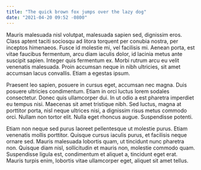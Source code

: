 ```yaml
---
title: "The quick brown fox jumps over the lazy dog"
date: "2021-04-20 09:52 -0800"
---
```


Mauris malesuada nisl volutpat, malesuada sapien sed, dignissim eros. Class aptent taciti sociosqu ad litora torquent per conubia nostra, per inceptos himenaeos. Fusce id molestie mi, vel facilisis mi. Aenean porta, est vitae faucibus fermentum, arcu diam iaculis dolor, id lacinia metus ante suscipit sapien. Integer quis fermentum ex. Morbi rutrum arcu eu velit venenatis malesuada. Proin accumsan neque in nibh ultricies, sit amet accumsan lacus convallis. Etiam a egestas ipsum.

Praesent leo sapien, posuere in cursus eget, accumsan nec magna. Duis posuere ultricies condimentum. Etiam in orci luctus lorem sodales consectetur. Donec quis ullamcorper dui. In ut odio a est pharetra imperdiet eu tempus nisi. Maecenas sit amet tristique nibh. Sed luctus, magna at porttitor porta, nisl neque ultrices nisi, a dignissim risus metus commodo orci. Nullam non tortor elit. Nulla eget rhoncus augue. Suspendisse potenti.

Etiam non neque sed purus laoreet pellentesque ut molestie purus. Etiam venenatis mollis porttitor. Quisque cursus iaculis purus, et facilisis neque ornare sed. Mauris malesuada lobortis quam, ut tincidunt nunc pharetra non. Quisque diam nisl, sollicitudin et mauris non, molestie commodo quam. Suspendisse ligula est, condimentum et aliquet a, tincidunt eget erat. Mauris turpis enim, lobortis vitae ullamcorper eget, aliquet sit amet tellus.
